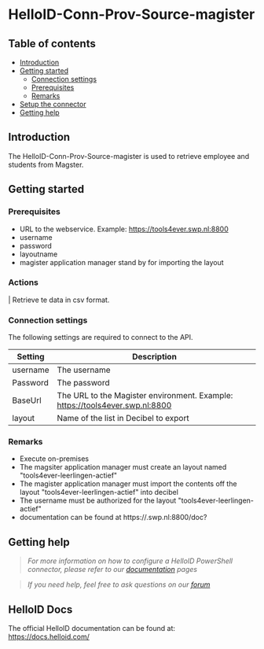 # HelloID-Conn-Prov-Source-magister



## Table of contents

- [Introduction](#Introduction)
- [Getting started](#Getting-started)
  + [Connection settings](#Connection-settings)
  + [Prerequisites](#Prerequisites)
  + [Remarks](#Remarks)
- [Setup the connector](Setup-The-Connector)
- [Getting help](Getting-help)

## Introduction
The HelloID-Conn-Prov-Source-magister is used to retrieve employee and students from Magster.

## Getting started

### Prerequisites
 - URL to the webservice. Example: https://tools4ever.swp.nl:8800
 - username
 - password
 - layoutname
 - magister application manager stand by for importing the layout

### Actions
| Retrieve te data in csv format.


### Connection settings
The following settings are required to connect to the API.

| Setting     | Description |
| ------------ | ----------- |
| username     | The username   |
| Password   | The password  |
| BaseUrl    |    The URL to the Magister environment. Example: https://tools4ever.swp.nl:8800
| layout | Name of the list in Decibel to export




### Remarks
 - Execute on-premises
 - The magsiter application manager must create an layout named "tools4ever-leerlingen-actief"
 - The magister application manager must import the contents off the layout "tools4ever-leerlingen-actief" into decibel
 - The username must be authorized for the layout "tools4ever-leerlingen-actief"
 - documentation can be found at https://<tenant>.swp.nl:8800/doc?


## Getting help

> _For more information on how to configure a HelloID PowerShell connector, please refer to our [documentation](https://docs.helloid.com/hc/en-us/articles/360012557600-Configure-a-custom-PowerShell-source-system) pages_

> _If you need help, feel free to ask questions on our [forum](https://forum.helloid.com)_

## HelloID Docs

The official HelloID documentation can be found at: https://docs.helloid.com/
